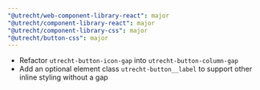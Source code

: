 ```yaml
---
"@utrecht/web-component-library-react": major
"@utrecht/component-library-react": major
"@utrecht/component-library-css": major
"@utrecht/button-css": major
---
```


- Refactor `utrecht-button-icon-gap` into `utrecht-button-column-gap`
- Add an optional element class `utrecht-button__label` to support other inline styling without a gap
